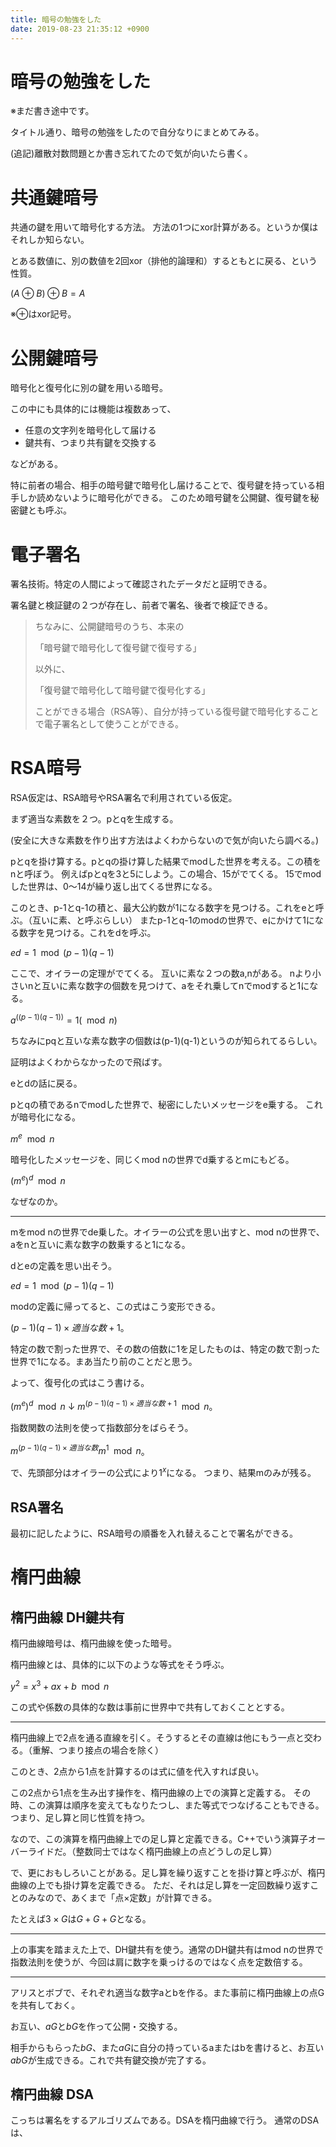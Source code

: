 ```yaml
---
title: 暗号の勉強をした
date: 2019-08-23 21:35:12 +0900
---
```


暗号の勉強をした
===

※まだ書き途中です。

タイトル通り、暗号の勉強をしたので自分なりにまとめてみる。

(追記)離散対数問題とか書き忘れてたので気が向いたら書く。

# 共通鍵暗号

共通の鍵を用いて暗号化する方法。
方法の1つにxor計算がある。というか僕はそれしか知らない。

とある数値に、別の数値を2回xor（排他的論理和）するともとに戻る、という性質。

($A \oplus B) \oplus B = A$

※$\oplus$はxor記号。

# 公開鍵暗号

暗号化と復号化に別の鍵を用いる暗号。

この中にも具体的には機能は複数あって、

- 任意の文字列を暗号化して届ける
- 鍵共有、つまり共有鍵を交換する

などがある。


特に前者の場合、相手の暗号鍵で暗号化し届けることで、復号鍵を持っている相手しか読めないように暗号化ができる。
このため暗号鍵を公開鍵、復号鍵を秘密鍵とも呼ぶ。

# 電子署名

署名技術。特定の人間によって確認されたデータだと証明できる。

署名鍵と検証鍵の２つが存在し、前者で署名、後者で検証できる。


>ちなみに、公開鍵暗号のうち、本来の
>
>「暗号鍵で暗号化して復号鍵で復号する」
>
>以外に、
>
>「復号鍵で暗号化して暗号鍵で復号化する」
>
>ことができる場合（RSA等）、自分が持っている復号鍵で暗号化することで電子署名として使うことができる。

# RSA暗号

RSA仮定は、RSA暗号やRSA署名で利用されている仮定。

まず適当な素数を２つ。pとqを生成する。

(安全に大きな素数を作り出す方法はよくわからないので気が向いたら調べる。)

pとqを掛け算する。pとqの掛け算した結果でmodした世界を考える。この積をnと呼ぼう。
例えばpとqを3と5にしよう。この場合、15がでてくる。
15でmodした世界は、0〜14が繰り返し出てくる世界になる。

このとき、p-1とq-1の積と、最大公約数が1になる数字を見つける。これをeと呼ぶ。（互いに素、と呼ぶらしい）
またp-1とq-1のmodの世界で、eにかけて1になる数字を見つける。これをdを呼ぶ。

$ed = 1 \mod (p-1)(q-1)$

ここで、オイラーの定理がでてくる。
互いに素な２つの数a,nがある。
nより小さいnと互いに素な数字の個数を見つけて、aをそれ乗してnでmodすると1になる。

$a^{((p-1)(q-1))}=1 (\mod n)$

ちなみにpqと互いな素な数字の個数は(p-1)(q-1)というのが知られてるらしい。

証明はよくわからなかったので飛ばす。

eとdの話に戻る。

pとqの積であるnでmodした世界で、秘密にしたいメッセージをe乗する。
これが暗号化になる。

$m^e \mod n$

暗号化したメッセージを、同じくmod nの世界でd乗するとmにもどる。

$(m^e)^d \mod n$

なぜなのか。

---

mをmod nの世界でde乗した。オイラーの公式を思い出すと、mod nの世界で、aをnと互いに素な数字の数乗すると1になる。

dとeの定義を思い出そう。

$ed = 1 \mod (p-1)(q-1)$

modの定義に帰ってると、この式はこう変形できる。

$(p-1)(q-1)×適当な数 + 1$。

特定の数で割った世界で、その数の倍数に1を足したものは、特定の数で割った世界で1になる。まあ当たり前のことだと思う。

よって、復号化の式はこう書ける。

$(m^e)^d \mod n$
↓
$m^{(p-1)(q-1)×適当な数 + 1} \mod n$。



指数関数の法則を使って指数部分をばらそう。

$m^{(p-1)(q-1)×適当な数}m^{1} \mod n$。

で、先頭部分はオイラーの公式により$1^x$になる。
つまり、結果mのみが残る。

## RSA署名

最初に記したように、RSA暗号の順番を入れ替えることで署名ができる。

# 楕円曲線

## 楕円曲線 DH鍵共有

楕円曲線暗号は、楕円曲線を使った暗号。

楕円曲線とは、具体的に以下のような等式をそう呼ぶ。

$y^2 = x^3 + ax + b \mod n$

この式や係数の具体的な数は事前に世界中で共有しておくこととする。

---

楕円曲線上で2点を通る直線を引く。そうするとその直線は他にもう一点と交わる。（重解、つまり接点の場合を除く）

このとき、2点から1点を計算するのは式に値を代入すれば良い。

この2点から1点を生み出す操作を、楕円曲線の上での演算と定義する。
その時、この演算は順序を変えてもなりたつし、また等式でつなげることもできる。
つまり、足し算と同じ性質を持つ。

なので、この演算を楕円曲線上での足し算と定義できる。C++でいう演算子オーバーライドだ。（整数同士ではなく楕円曲線上の点どうしの足し算）

で、更におもしろいことがある。足し算を繰り返すことを掛け算と呼ぶが、楕円曲線の上でも掛け算を定義できる。
ただ、それは足し算を一定回数繰り返すことのみなので、あくまで「点×定数」が計算できる。

たとえば$3 × G$は$G + G + G$となる。

---

上の事実を踏まえた上で、DH鍵共有を使う。通常のDH鍵共有はmod nの世界で指数法則を使うが、今回は肩に数字を乗っけるのではなく点を定数倍する。

---

アリスとボブで、それぞれ適当な数字aとbを作る。また事前に楕円曲線上の点Gを共有しておく。

お互い、$aG$と$bG$を作って公開・交換する。

相手からもらった$bG$、また$aG$に自分の持っているaまたはbを書けると、お互い$abG$が生成できる。これで共有鍵交換が完了する。

## 楕円曲線 DSA

こっちは署名をするアルゴリズムである。DSAを楕円曲線で行う。
通常のDSAは、
